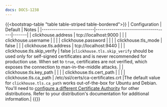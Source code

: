 ```yaml
---
docs: DOCS-1238
---
```


{{<bootstrap-table "table table-striped table-bordered">}}
| Configuration            | Default                            | Notes |
|--------------------------|------------------------------------|-------|
| clickhouse.address       | tcp://localhost:9000               |       |
| clickhouse.username      |                                    |       |
| clickhouse.password      |                                    |       |
| clickhouse.tls_mode      | false                              |       |
| clickhouse.tls.address   | tcp://localhost:9440               |       |
| clickhouse.tls.skip_verify   | false                              |`clickhouse.tls.skip_verify` should be used only for self-signed certificates and is never recommended for production use. When set to `true`, certificates are not verified, which exposes the connection to man-in-the-middle attacks. |
| clickhouse.tls.key_path  |                                    |       |
| clickhouse.tls.cert_path |                                    |       |
| clickhouse.tls.ca_path   | /etc/ssl/certs/ca-certificates.crt |The default value for `clickhouse.tls.ca_path` works out-of-the-box for Ubuntu and Debian. You'll need to [configure a different Certificate Authority](#tls) for other distributions. Refer to your distribution's documentation for additional information.|
{{</bootstrap-table>}}

<br>
